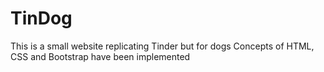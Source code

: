 # TinDog

This is a small website replicating Tinder but for dogs 
Concepts of HTML, CSS and Bootstrap have been implemented  
